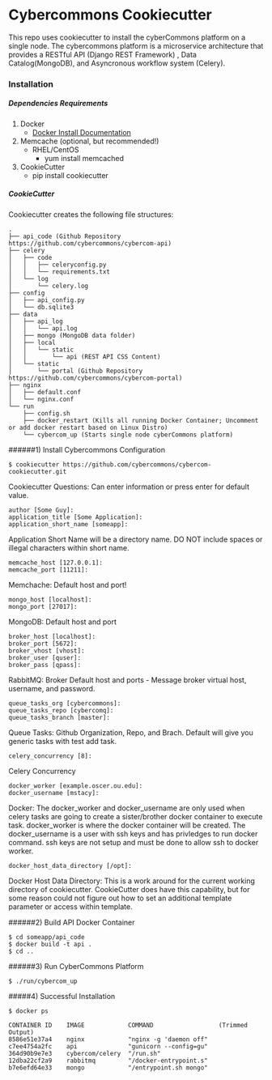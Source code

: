 Cybercommons Cookiecutter
========================

This repo uses cookiecutter to install the cyberCommons platform on a single node. The cybercommons platform is a microservice architecture that provides a RESTful API (Django REST Framework) , Data Catalog(MongoDB), and Asyncronous workflow system (Celery).

### Installation

##### Dependencies Requirements

1. Docker
    * [Docker Install Documentation](https://docs.docker.com/engine/installation/)
2. Memcache (optional, but recommended!)
    * RHEL/CentOS
        * yum install memcached
3. CookieCutter
    * pip install cookiecutter

##### CookieCutter
Cookiecutter creates the following file structures:

```
.
├── api_code (Github Repository https://github.com/cybercommons/cybercom-api)
├── celery
│   ├── code
│   │   ├── celeryconfig.py
│   │   └── requirements.txt
│   └── log
│       └── celery.log
├── config
│   ├── api_config.py
│   └── db.sqlite3
├── data
│   ├── api_log
│   │   └── api.log
│   ├── mongo (MongoDB data folder)
│   ├── local
│   │   └── static
│   │       └── api (REST API CSS Content)
│   └── static
│       └── portal (Github Repository https://github.com/cybercommons/cybercom-portal)
├── nginx
│   ├── default.conf
│   └── nginx.conf
└── run
    ├── config.sh
    ├── docker_restart (Kills all running Docker Container; Uncomment or add docker restart based on Linux Distro)
    └── cybercom_up (Starts single node cyberCommons platform)
```
######1) Install Cybercommons Configuration 

	$ cookiecutter https://github.com/cybercommons/cybercom-cookiecutter.git
 

Cookiecutter Questions: Can enter information or press enter for default value.

	author [Some Guy]: 
	application_title [Some Application]:
	application_short_name [someapp]: 

Application Short Name will be a directory name. DO NOT include spaces or illegal characters within short name.
	
	memcache_host [127.0.0.1]:
	memcache_port [11211]:

Memchache: Default host and port!	

	mongo_host [localhost]:
	mongo_port [27017]:
	
MongoDB: Default host and port
	
	broker_host [localhost]:
	broker_port [5672]:
	broker_vhost [vhost]:
	broker_user [quser]:
	broker_pass [qpass]:

RabbitMQ: Broker Default host and ports - Message broker virtual host, username, and password.

	queue_tasks_org [cybercommons]:
	queue_tasks_repo [cybercomq]:
	queue_tasks_branch [master]:
	
Queue Tasks: Github Organization, Repo, and Brach. Default will give you generic tasks with test add task. 

	celery_concurrency [8]:

Celery Concurrency
	
	docker_worker [example.oscer.ou.edu]:
	docker_username [mstacy]:

Docker: The docker_worker and docker_username are only used when celery tasks are going to create a sister/brother docker container to execute task. docker_worker is where the docker container will be created. The docker_username is a user with ssh keys and has privledges to run docker command. ssh keys are not setup and must be done to allow ssh to docker worker.
	
	docker_host_data_directory [/opt]:
	
Docker Host Data Directory: This is a work around for the current working directory of cookiecutter. CookieCutter does have this capability, but for some reason could not figure out how to set an additional template parameter or access within template.

######2) Build API Docker Container

	$ cd someapp/api_code
	$ docker build -t api .
	$ cd ..
	 
######3) Run CyberCommons Platform

	$ ./run/cybercom_up
	
#####4) Successful Installation 

	$ docker ps
	
	CONTAINER ID    IMAGE            COMMAND                  (Trimmed Output)                                                           
	8586e51e37a4    nginx            "nginx -g 'daemon off"                                                
	c7ee4754a2fc    api              "gunicorn --config=gu"   
	364d90b9e7e3    cybercom/celery  "/run.sh" 
	12dba22cf2a9    rabbitmq         "/docker-entrypoint.s"
	b7e6efd64e33    mongo            "/entrypoint.sh mongo"  	


